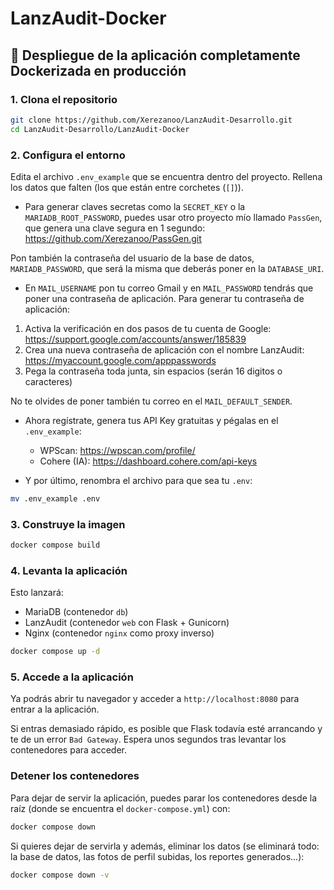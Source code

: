 # LanzAudit-Docker
## 🐳 Despliegue de la aplicación completamente Dockerizada en producción

### 1. Clona el repositorio

```bash
git clone https://github.com/Xerezanoo/LanzAudit-Desarrollo.git
cd LanzAudit-Desarrollo/LanzAudit-Docker
```

### 2. Configura el entorno
Edita el archivo `.env_example` que se encuentra dentro del proyecto.
Rellena los datos que falten (los que están entre corchetes (`[]`)).

- Para generar claves secretas como la `SECRET_KEY` o la `MARIADB_ROOT_PASSWORD`, puedes usar otro proyecto mío llamado `PassGen`, que genera una clave segura en 1 segundo: https://github.com/Xerezanoo/PassGen.git

Pon también la contraseña del usuario de la base de datos, `MARIADB_PASSWORD`, que será la misma que deberás poner en la `DATABASE_URI`.

- En `MAIL_USERNAME` pon tu correo Gmail y en `MAIL_PASSWORD` tendrás que poner una contraseña de aplicación.
Para generar tu contraseña de aplicación:
1. Activa la verificación en dos pasos de tu cuenta de Google: https://support.google.com/accounts/answer/185839
2. Crea una nueva contraseña de aplicación con el nombre LanzAudit: https://myaccount.google.com/apppasswords
3. Pega la contraseña toda junta, sin espacios (serán 16 digitos o caracteres)

No te olvides de poner también tu correo en el `MAIL_DEFAULT_SENDER`.

- Ahora regístrate, genera tus API Key gratuitas y pégalas en el `.env_example`:
    - WPScan: https://wpscan.com/profile/
    - Cohere (IA): https://dashboard.cohere.com/api-keys

- Y por último, renombra el archivo para que sea tu `.env`:
```bash
mv .env_example .env
```

### 3. Construye la imagen
```bash
docker compose build
```

### 4. Levanta la aplicación
Esto lanzará:

- MariaDB (contenedor `db`)
- LanzAudit (contenedor `web` con Flask + Gunicorn)
- Nginx (contenedor `nginx` como proxy inverso)

```bash
docker compose up -d
```

### 5. Accede a la aplicación
Ya podrás abrir tu navegador y acceder a `http://localhost:8080` para entrar a la aplicación.

Si entras demasiado rápido, es posible que Flask todavía esté arrancando y te de un error `Bad Gateway`. Espera unos segundos tras levantar los contenedores para acceder.

### Detener los contenedores
Para dejar de servir la aplicación, puedes parar los contenedores desde la raíz (donde se encuentra el `docker-compose.yml`) con:
```bash
docker compose down
```

Si quieres dejar de servirla y además, eliminar los datos (se eliminará todo: la base de datos, las fotos de perfil subidas, los reportes generados...):
```bash
docker compose down -v
```
